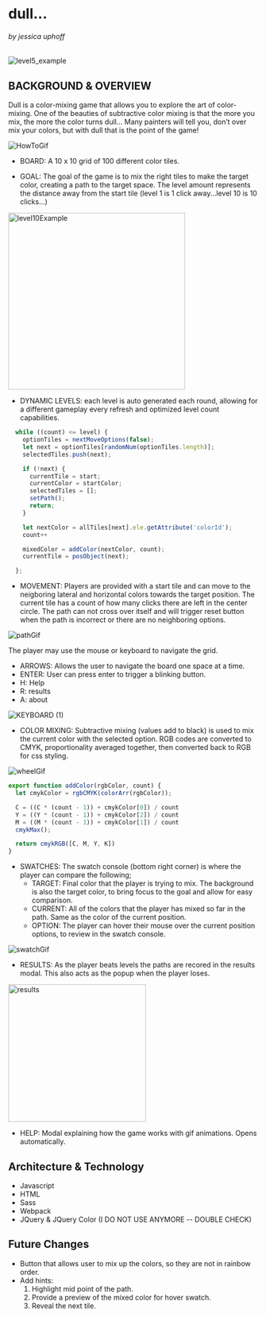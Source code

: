 # dull...
###### by jessica uphoff

![level5_example](https://user-images.githubusercontent.com/79214086/137543334-6e217dfc-ea5d-43a3-ba4e-b52f8bd09b69.gif)

## BACKGROUND & OVERVIEW
Dull is a color-mixing game that allows you to explore the art of color-mixing. One of the beauties of subtractive color mixing is that the more you mix, the more the color turns dull… Many painters will tell you, don’t over mix your colors, but with dull that is the point of the game!

![HowToGif](https://user-images.githubusercontent.com/79214086/137531794-fab24e07-1e27-4f48-8db5-26291f4e3696.gif)
 
- BOARD:  A 10 x 10 grid of 100 different color tiles.

- GOAL: The goal of the game is to mix the right tiles to make the target color, creating a path to the target space. The level amount represents the distance away from the start tile (level 1 is 1 click away...level 10 is 10 clicks...)

<img width="356" alt="level10Example" src="https://user-images.githubusercontent.com/79214086/137531377-7f6c8fbc-24f2-4c1d-bc2d-d3d26f1b9f88.png">



- DYNAMIC LEVELS: each level is auto generated each round, allowing for a different gameplay every refresh and optimized level count capabilities. 

```javascript
  while ((count) <= level) {
    optionTiles = nextMoveOptions(false);
    let next = optionTiles[randomNum(optionTiles.length)];
    selectedTiles.push(next);

    if (!next) {
      currentTile = start;
      currentColor = startColor;
      selectedTiles = [];
      setPath();
      return;
    }

    let nextColor = allTiles[next].ele.getAttribute('colorId');
    count++

    mixedColor = addColor(nextColor, count);
    currentTile = posObject(next);

  };
```

- MOVEMENT: Players are provided with a start tile and can move to the neigboring lateral and horizontal colors towards the target position. The current tile has a count of how many clicks there are left in the center circle. The path can not cross over itself and will trigger reset button when the path is incorrect or there are no neighboring options.

![pathGif](https://user-images.githubusercontent.com/79214086/137531518-5c838dcf-8847-4223-8c6e-836d74cfb77d.gif)


The player may use the mouse or keyboard to navigate the grid.
   - ARROWS: Allows the user to navigate the board one space at a time.
   - ENTER: User can press enter to trigger a blinking button.
   - H: Help 
   - R: results
   - A: about

![KEYBOARD (1)](https://user-images.githubusercontent.com/79214086/137531589-2f38cb27-b727-4fc6-a831-749d629942ab.jpg)

- COLOR MIXING: Subtractive mixing (values add to black) is used to mix the current color with the selected option. RGB codes are converted to CMYK, proportionality averaged together, then converted back to RGB for css styling.

![wheelGif](https://user-images.githubusercontent.com/79214086/137533552-8056b8f0-87ff-4816-9e1b-adab98b37764.gif)

```javascript
export function addColor(rgbColor, count) {
  let cmykColor = rgbCMYK(colorArr(rgbColor));

  C = ((C * (count - 1)) + cmykColor[0]) / count
  Y = ((Y * (count - 1)) + cmykColor[2]) / count
  M = ((M * (count - 1)) + cmykColor[1]) / count
  cmykMax();

  return cmykRGB([C, M, Y, K])
}
```

- SWATCHES: The swatch console (bottom right corner) is where the player can compare the following;
   - TARGET: Final color that the player is trying to mix. The background is also the target color, to bring focus to the goal and allow for easy comparison.
   - CURRENT: All of the colors that the player has mixed so far in the path. Same as the color of the current position.
   - OPTION: The player can hover their mouse over the current position options, to review in the swatch console.

![swatchGif](https://user-images.githubusercontent.com/79214086/137531652-ff225707-997b-4def-bf81-47fe7fd6c5ff.gif)

- RESULTS: As the player beats levels the paths are recored in the results modal. This also acts as the popup when the player loses.

<img width="277" alt="results" src="https://user-images.githubusercontent.com/79214086/137532250-13dcc777-03e5-4f38-87b0-73c56d5a3342.png">

- HELP: Modal explaining how the game works with gif animations. Opens automatically.


<!-- ## Functionality and MVPs

- Single-page web application, with popup modals for additional information.
- Each level, players are presented with a start position, target tile and a target mixed color.
- Each level they will mix colors creating a path of combinations, trying to land on the target space. 
- Once the player runs out of spaces, the current color and the target color are compared.
   CORRECT:
      - Success message and next level button are added to view.
      - The winning path is added to the results modal for review at anytime.
      - Lives are addded for next round.
   INCORRECT:
      - User can reset board by clicking the 'x' on the current tile or pressing enter.
      - 1 life is removed from total.
- Subtractive color mixing will be used, by converting to RGB to CMYK taking color average.
- 
 -->
<!-- 
## Wireframes
<img src='./wireframe.png' />

- /src
 - /styles
    - sass
 - /assets
    - logo.png
    - buttons...
 - index.js
 - /js
    - gridTile.js
    - color.js
    - mixPthGame.js
    - styleElements.js
    - utils.js
 -->

## Architecture & Technology

-	Javascript
-	HTML
-	Sass
-	Webpack
-  JQuery & JQuery Color (I DO NOT USE ANYMORE -- DOUBLE CHECK)


## Future Changes

- Button that allows user to mix up the colors, so they are not in rainbow order.
- Add hints:
   1. Highlight mid point of the path.
   2. Provide a preview of the mixed color for hover swatch.
   3. Reveal the next tile. 
